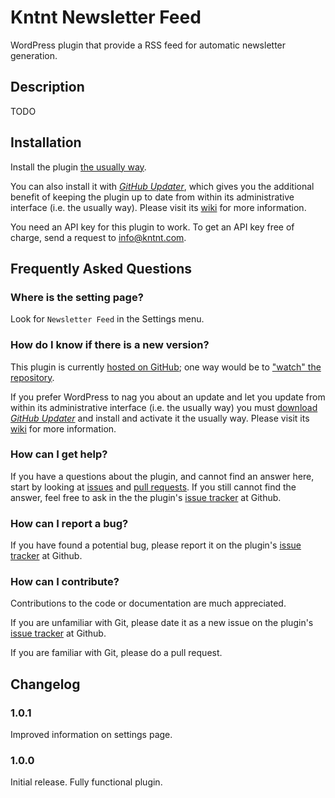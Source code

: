 # Kntnt Newsletter Feed

WordPress plugin that provide a RSS feed for automatic newsletter generation. 

## Description

TODO  

## Installation

Install the plugin [the usually way](https://codex.wordpress.org/Managing_Plugins#Installing_Plugins).

You can also install it with [*GitHub Updater*](https://github.com/afragen/github-updater/archive/develop.zip), which gives you the additional benefit of keeping the plugin up to date from within its administrative interface (i.e. the usually way). Please visit its [wiki](https://github.com/afragen/github-updater/wiki) for more information.

You need an API key for this plugin to work. To get an API key free of charge, send a request to info@kntnt.com.

## Frequently Asked Questions

### Where is the setting page?

Look for `Newsletter Feed` in the Settings menu.

### How do I know if there is a new version?

This plugin is currently [hosted on GitHub](https://github.com/kntnt/kntnt-newsletter-feed); one way would be to ["watch" the repository](https://help.github.com/articles/watching-and-unwatching-repositories/).

If you prefer WordPress to nag you about an update and let you update from within its administrative interface (i.e. the usually way) you must [download *GitHub Updater*](https://github.com/afragen/github-updater/archive/develop.zip) and install and activate it the usually way. Please visit its [wiki](https://github.com/afragen/github-updater/wiki) for more information. 

### How can I get help?

If you have a questions about the plugin, and cannot find an answer here, start by looking at [issues](https://github.com/kntnt/kntnt-newsletter-feed/issues) and [pull requests](https://github.com/kntnt/kntnt-newsletter-feed/pulls). If you still cannot find the answer, feel free to ask in the the plugin's [issue tracker](https://github.com/kntnt/kntnt-newsletter-feed/issues) at Github.

### How can I report a bug?

If you have found a potential bug, please report it on the plugin's [issue tracker](https://github.com/kntnt/kntnt-newsletter-feed/issues) at Github.

### How can I contribute?

Contributions to the code or documentation are much appreciated.

If you are unfamiliar with Git, please date it as a new issue on the plugin's [issue tracker](https://github.com/kntnt/kntnt-newsletter-feed/issues) at Github.

If you are familiar with Git, please do a pull request.

## Changelog

### 1.0.1

Improved information on settings page.

### 1.0.0

Initial release. Fully functional plugin.
